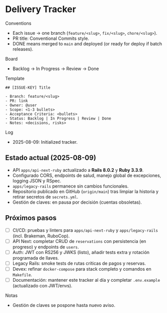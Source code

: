# Delivery Tracker

Conventions
- Each issue -> one branch (`feature/<slug>`, `fix/<slug>`, `chore/<slug>`).
- PR title: Conventional Commits style.
- DONE means merged to `main` and deployed (or ready for deploy if batch releases).

Board
- Backlog → In Progress → Review → Done

Template
```
## [ISSUE-KEY] Title

- Branch: feature/<slug>
- PR: link
- Owner: @user
- Scope: <1-3 bullets>
- Acceptance Criteria: <bullets>
- Status: Backlog | In Progress | Review | Done
- Notes: <decisions, risks>
```

Log
- 2025-08-09: Initialized tracker.

## Estado actual (2025-08-09)

- API `apps/api-next-ruby` actualizado a **Rails 8.0.2** y **Ruby 3.3.9**.
- Configurado CORS, endpoints de salud, manejo global de excepciones, logging JSON y RSpec.
- `apps/legacy-rails` permanece sin cambios funcionales.
- Repositorio publicado en GitHub (`origin/main`) tras limpiar la historia y retirar secretos de `secrets.yml`.
- Gestión de claves: en pausa por decisión (cuentas obsoletas).

## Próximos pasos

- [ ] CI/CD: pruebas y linters para `apps/api-next-ruby` y `apps/legacy-rails` (incl. Brakeman, RuboCop).
- [ ] API Next: completar CRUD de `reservations` con persistencia (en progreso) y endpoints de `users`.
- [ ] Auth: JWT con RS256 y JWKS (listo), añadir tests extra y rotación programada de llaves.
- [ ] Legacy Rails: smoke tests de rutas críticas de pagos y reservas.
- [ ] Devex: refinar `docker-compose` para stack completo y comandos en `Makefile`.
- [ ] Documentación: mantener este tracker al día y completar `.env.example` (actualizado con JWT/envs).

Notas
- Gestión de claves se pospone hasta nuevo aviso.
